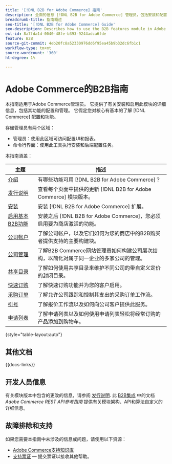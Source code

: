 ```yaml
---
title: '[!DNL B2B for Adobe Commerce] 指南'
description: 全面的信息 [!DNL B2B for Adobe Commerce] 管理员，包括安装和配置。
breadcrumb-title: 指南概述
seo-title: '[!DNL B2B for Adobe Commerce] Guide'
seo-description: Describes how to use the B2B features module in Adobe Commerce.
exl-id: 8a7fda1d-0040-48fe-b393-9244adca6fde
feature: B2B
source-git-commit: 4eb20fc8a52330976dd6f95ea45b9b32dc6fb1c1
workflow-type: tm+mt
source-wordcount: '360'
ht-degree: 1%

---
```


# Adobe Commerce的B2B指南

本指南适用于Adobe Commerce管理员。 它提供了有关安装和启用此模块的详细信息，包括其功能的配置和管理。 它假定您对核心有基本的了解 [!DNL Commerce] 配置和功能。

存储管理员有两个区域：

- 管理员：使用此区域可访问配置UI和报表。
- 命令行界面：使用此工具执行安装和后端配置任务。

本指南涵盖：

| 主题 | 描述 |
| ------- | ----------- |
| [介绍](introduction.md) | 有哪些功能可用 [!DNL B2B for Adobe Commerce]？ |
| [发行说明](release-notes.md) | 查看每个页面中提供的更新 [!DNL B2B for Adobe Commerce] 模块版本。 |
| [安装](install.md) | 安装 [!DNL B2B for Adobe Commerce] 扩展。 |
| [启用基本B2B功能](enable-basic-features.md) | 安装之后 [!DNL B2B for Adobe Commerce]，您必须启用要为商店激活的功能。 |
| [公司帐户](account-companies.md) | 了解公司帐户，以及它们如何为您的商店中的B2B购买者提供支持的主要构建块。 |
| [公司管理](manage-companies.md) | 了解B2B Commerce网站管理员如何构建公司层次结构，以简化对属于同一企业的多家公司的管理。 |
| [共享目录](catalog-shared.md) | 了解如何使用共享目录来维护不同公司的带自定义定价的封闭目录。 |
| [快速订购](quick-order.md) | 了解快速订购功能并为您的客户启用。 |
| [采购订单](purchase-order-flow.md) | 了解允许公司跟踪和控制其支出的采购订单工作流。 |
| [引号](quotes.md) | 了解报价工作流以及如何向公司客户提供此服务。 |
| [申请列表](requisition-lists.md) | 了解申请列表以及如何使用申请列表轻松将经常订购的产品添加到购物车。 |

{style="table-layout:auto"}

## 其他文档

{{docs-links}}

## 开发人员信息

有关模块版本中包含的更改的信息，请参阅 [发行说明](release-notes.md). 此 [B2B集成](https://developer.adobe.com/commerce/webapi/rest/b2b/) 中的文档 _Adobe Commerce REST API参考指南_  提供有关模块架构、API和算法自定义的详细信息。

## 故障排除和支持

如果您需要本指南中未涉及的信息或问题，请使用以下资源：

- [Adobe Commerce支持知识库](https://experienceleague.adobe.com/docs/commerce-knowledge-base/kb/overview.html)
- [支持票证](https://experienceleague.adobe.com/docs/commerce-knowledge-base/kb/help-center-guide/magento-help-center-user-guide.html#submit-ticket) — 提交票证以接收其他帮助。
